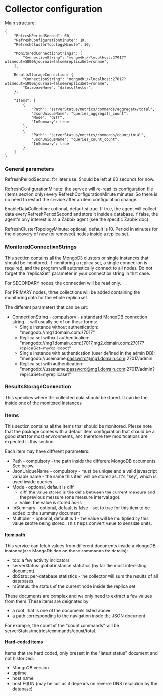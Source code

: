 ﻿# Collector configuration

Main structure:
```
{
    "RefreshPeriodSecond": 60,
    "RefreshConfigurationMinute": 10,
    "RefreshClusterTopologyMinute": 10,

    "MonitoredConnectionStrings": [
        "ConnectionString": "mongodb://localhost:27017?wtimeout=5000&journal=false&replicaSet=rsname",
    ],

    ResultsStorageConnection: {
        "ConnectionString": "mongodb://localhost:27017?wtimeout=5000&journal=false&replicaSet=rsname",
        "DatabaseName": "datacollector",
    },

    "Items": [
        {
            "Path": "serverStatus/metrics/commands/aggregate/total",
            "JsonUniqueName": "queries_aggregate_count",
            "Mode": "diff",
            "InSummary": true
        },
        {
            "Path": "serverStatus/metrics/commands/count/total",
            "JsonUniqueName": "queries_count_count",
            "InSummary": true
        }
    ]
}
```

### General parameters

RefreshPeriodSecond: for later use. Should be left at 60 seconds for now.

RefreshConfigurationMinute: the service will re-read its configuration file (items section only) every RefreshConfigurationMinute minutes. So there is no need to restart the service after an item configuration change.

EnableDataCollection: optional, default si true. If true, the agent will collect data every RefreshPeriodSecond and store it inside a database. If false, the agent's only interest is as a Zabbix agent (see the specific Zabbix doc).

RefreshClusterTopologyMinute: optional, default is 10. Period in minutes for the discovery of new (or removed) nodes inside a replica set.

### MonitoredConnectionStrings

This section contains all the MongoDB clusters or single instances that should be monitored. If monitoring a replica set, a single connection is required, and 
the program will automatically connect to all nodes. Do not forget the "replicaSet" parameter in your connection string in that case.

For SECONDARY nodes, the connection will be read only.

For PRIMARY nodes, three collections will be added containing the monitoring data for the whole replica set.

The different parameters that can be set:
* ConnectionString - compulsory - a standard MongoDB connection string. It will usually be of on these forms:
  * Single instance without authentication: "mongodb://mg1.domain.com:27017"
  * Replica set without authentication: "mongodb://mg1.domain.com:27017,mg2.domain.com:27017?replicaSet=myreplicaset"
  * Single instance with authentication (user defined in the admin DB): "mongodb://username:password@mg1.domain.com:27017/admin
  * Replica set with authentication: "mongodb://username:password@mg1.domain.com:27017/admin?replicaSet=myreplicaset"

### ResultsStorageConnection

This specifies where the collected data should be stored. It can be the inside one of the monitored instances.

### Items

This section contains all the items that should be monitored. Please note that the package comes with a default item configuration that should be a good start for most environments, and therefore few modifications are expected in this section.

Each item may have different parameters:
* Path - compulsory - the path inside the different MongoDB documents. See below.
* JsonUniqueName - compulsory - must be unique and a valid javascript variable name - the name this item will be stored as. It's "key", which is used inside queries.
* Mode - optional, default is diff
  * diff: the value stored is the delta between the current measure and the previous measure (one measure interval ago).
  * value: the value is stored as-is
* InSummary - optional, default is false - set to true for this item to be added to the summary document
* Multiplier - optional, default is 1 - the value will be multiplied by this value beofre being stored. This helps convert value to sensible units.

#### Item path

This service can fetch values from different documents inside a MongoDB instance(see MongoDb doc on these commands for details):
* top: a few activity indicators
* serverStatus: global instance statistics (by far the most interesting document).
* dbStats: per-database statistics - the collector will sum the results of all databases.
* rsStatus: the status of the current node inside the replica set.

These documents are complex and we only need to extract a few values from them. These items are deignated by
* a root, that is one of the documents listed above
* a path corresponding to the navigation insde the JSON document

For example, the count of the "count commands" will be serverStatus/metrics/commands/count/total.


#### Hard-coded items

Items that are hard coded, only present in the "latest status" document and not historized:
* MongoDB version
* uptime
* host name
* host FQDN (may be null as it depends on reverse DNS resolution by the database)
